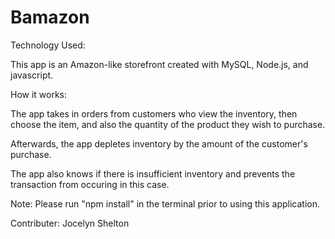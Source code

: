 # Bamazon

Technology Used:

This app is an Amazon-like storefront created with MySQL, Node.js, and javascript.


How it works:

The app takes in orders from customers who view the inventory, then choose the item, and also the quantity of the product they wish to purchase. 

Afterwards, the app depletes inventory by the amount of the customer's purchase.

The app also knows if there is insufficient inventory and prevents the transaction from occuring in this case.


Note: Please run "npm install" in the terminal prior to using this application.


Contributer: Jocelyn Shelton

